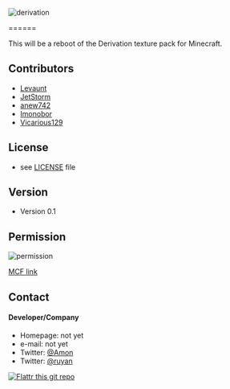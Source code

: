 ![derivation](http://i.imgur.com/LjTKBge.png "Derivation")

======


This will be a reboot of the Derivation texture pack for Minecraft.



## Contributors

* [Levaunt](http://www.minecraftforum.net/members/Levaunt)
* [JetStorm](http://www.minecraftforum.net/members/JetStorm)
* [anew742](http://www.minecraftforum.net/members/anew742)
* [Imonobor](http://www.minecraftforum.net/members/Imonobor)
* [Vicarious129](http://www.minecraftforum.net/members/Vicarious129)



## License 
* see [LICENSE](https://github.com/username/sw-name/blob/master/LICENSE.md) file

## Version 
* Version 0.1


## Permission
![permission](http://i.imgur.com/VDWhvuk.png)

[MCF link](http://www.minecraftforum.net/forums/mapping-and-modding/resource-packs/1229198-32x-1-6-4-derivation-rpg?page=129#c2592)



## Contact
#### Developer/Company
* Homepage: not yet
* e-mail: not yet
* Twitter: [@Amon ](https://twitter.com/EATMEBRAIN "Amon")
* Twitter: [@ruyan](https://twitter.com/MichelWeinand "ruyan")

[![Flattr this git repo](http://api.flattr.com/button/flattr-badge-large.png)](https://flattr.com/submit/auto?user_id=username&url=https://github.com/username/sw-name&title=sw-name&language=&tags=github&category=software) 